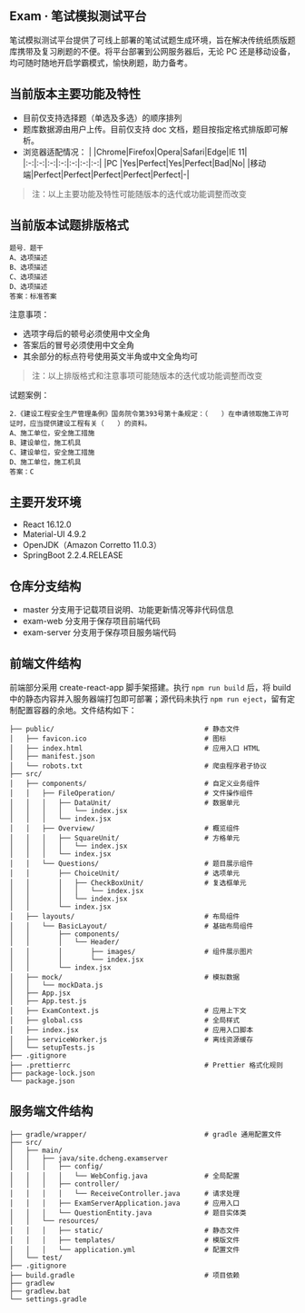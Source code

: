 ## Exam &middot; 笔试模拟测试平台

笔试模拟测试平台提供了可线上部署的笔试试题生成环境，旨在解决传统纸质版题库携带及复习刷题的不便。将平台部署到公网服务器后，无论 PC 还是移动设备，均可随时随地开启学霸模式，愉快刷题，助力备考。

## 当前版本主要功能及特性

- 目前仅支持选择题（单选及多选）的顺序排列
- 题库数据源由用户上传。目前仅支持 doc 文档，题目按指定格式排版即可解析。
- 浏览器适配情况：
  | |Chrome|Firefox|Opera|Safari|Edge|IE 11|
  |:-:|:-:|:-:|:-:|:-:|:-:|:-:|
  |PC |Yes|Perfect|Yes|Perfect|Bad|No|
  |移动端|Perfect|Perfect|Perfect|Perfect|Perfect|-|

> 注：以上主要功能及特性可能随版本的迭代或功能调整而改变

## 当前版本试题排版格式

```
题号．题干
A、选项描述
B、选项描述
C、选项描述
D、选项描述
答案：标准答案
```

注意事项：

- 选项字母后的顿号必须使用中文全角
- 答案后的冒号必须使用中文全角
- 其余部分的标点符号使用英文半角或中文全角均可

> 注：以上排版格式和注意事项可能随版本的迭代或功能调整而改变

试题案例：

```
2．《建设工程安全生产管理条例》国务院令第393号第十条规定：（　　）在申请领取施工许可证时，应当提供建设工程有关（　　）的资料。
A、施工单位，安全施工措施
B、建设单位，施工机具
C、建设单位，安全施工措施
D、施工单位，施工机具
答案：C
```

## 主要开发环境

- React 16.12.0
- Material-UI 4.9.2
- OpenJDK（Amazon Corretto 11.0.3）
- SpringBoot 2.2.4.RELEASE

## 仓库分支结构

- master 分支用于记载项目说明、功能更新情况等非代码信息
- exam-web 分支用于保存项目前端代码
- exam-server 分支用于保存项目服务端代码

## 前端文件结构

前端部分采用 create-react-app 脚手架搭建。执行 `npm run build` 后，将 build 中的静态内容并入服务器端打包即可部署；源代码未执行 `npm run eject`，留有定制配置容器的余地。文件结构如下：

```
├── public/                                     # 静态文件
│   ├── favicon.ico                             # 图标
│   ├── index.html                              # 应用入口 HTML
│   ├── manifest.json
│   └── robots.txt                              # 爬虫程序君子协议
├── src/
│   ├── components/                             # 自定义业务组件
│   │   ├── FileOperation/                      # 文件操作组件
│   │   │   ├── DataUnit/                       # 数据单元
│   │   │   │   └── index.jsx
│   │   │   └── index.jsx
│   │   ├── Overview/                           # 概览组件
│   │   │   ├── SquareUnit/                     # 方格单元
│   │   │   │   └── index.jsx
│   │   │   └── index.jsx
│   │   └── Questions/                          # 题目展示组件
│   │       ├── ChoiceUnit/                     # 选项单元
│   │       │   ├── CheckBoxUnit/               # 复选框单元
│   │       │   │   └── index.jsx
│   │       │   └── index.jsx
│   │       └── index.jsx
│   ├── layouts/                                # 布局组件
│   │   └── BasicLayout/                        # 基础布局组件
│   │       ├── components/
│   │       │   └── Header/
│   │       │       ├── images/                 # 组件展示图片
│   │       │       └── index.jsx
│   │       └── index.jsx
│   ├── mock/                                   # 模拟数据
│   │   └── mockData.js
│   ├── App.jsx
│   ├── App.test.js
│   ├── ExamContext.js                          # 应用上下文
│   ├── global.css                              # 全局样式
│   ├── index.jsx                               # 应用入口脚本
│   ├── serviceWorker.js                        # 离线资源缓存
│   └── setupTests.js
├── .gitignore
├── .prettierrc                                 # Prettier 格式化规则
├── package-lock.json
└── package.json
```

## 服务端文件结构

```
├── gradle/wrapper/                             # gradle 通用配置文件
├── src/
│   ├── main/
│   │   ├── java/site.dcheng.examserver
│   │   │   ├── config/
│   │   │   │   └── WebConfig.java              # 全局配置
│   │   │   ├── controller/
│   │   │   │   └── ReceiveController.java      # 请求处理
│   │   │   ├── ExamServerApplication.java      # 应用入口
│   │   │   └── QuestionEntity.java             # 题目实体类
│   │   └── resources/
│   │   │   ├── static/                         # 静态文件
│   │   │   ├── templates/                      # 模版文件
│   │   │   └── application.yml                 # 配置文件
│   └── test/
├── .gitignore
├── build.gradle                                # 项目依赖
├── gradlew
├── gradlew.bat
└── settings.gradle
```
